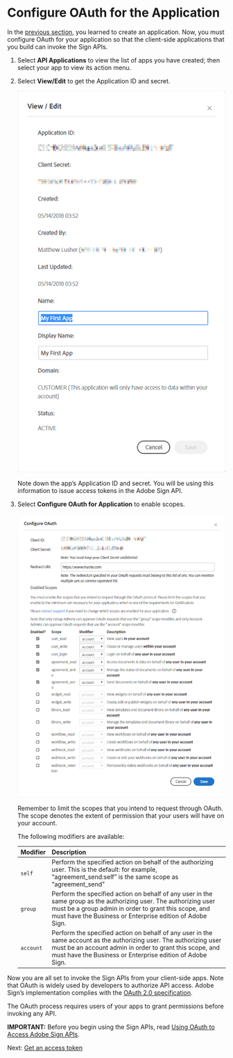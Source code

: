 # Configure OAuth for the Application

In the  [previous section](create_app.md), you learned to create an application. Now, you must configure OAuth for your application so that the client-side applications that you build can invoke the Sign APIs.

1. Select **API Applications** to view the list of apps you have created; then select your app to view its action menu.

2. Select **View/Edit** to get the Application ID and secret.  

    ![Viewing the application ID and secret](../img/sign_gstarted_4.png)  
      
    Note down the app&rsquo;s Application ID and secret. You will be using this information to issue access tokens in the Adobe Sign API. 

3. Select **Configure OAuth for Application** to enable scopes.

    ![Configure OAuth](../img/sign_gstarted_5.png)

    Remember to limit the scopes that you intend to request through OAuth. The scope denotes the extent of permission that your users will have on your account. 

    The following modifiers are available:

    | **Modifier** | **Description** |
    | --- | --- |
    | `self` | Perform the specified action on behalf of the authorizing user. This is the default: for example, &ldquo;agreement_send:self&rdquo; is the same scope as &ldquo;agreement_send&rdquo; |
    | `group` | Perform the specified action on behalf of any user in the same group as the authorizing user. The authorizing user must be a group admin in order to grant this scope, and must have the Business or Enterprise edition of Adobe Sign. |
    | `account` | Perform the specified action on behalf of any user in the same account as the authorizing user. The authorizing user must be an account admin in order to grant this scope, and must have the Business or Enterprise edition of Adobe Sign. |

Now you are all set to invoke the Sign APIs from your client-side apps. Note that OAuth is widely used by developers to authorize API access. Adobe Sign&rsquo;s implementation complies with the  [OAuth 2.0 specification](https://tools.ietf.org/html/rfc6749).

The OAuth process requires users of your apps to grant permissions before invoking any API.

**IMPORTANT:**  Before you begin using the Sign APIs, read  [Using OAuth to Access Adobe Sign APIs](https://secure.na1.adobesign.com/public/static/oauthDoc.jsp).

Next: [Get an access token](get_access_token.md)

